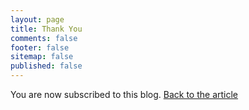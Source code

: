 ```yaml
---
layout: page
title: Thank You
comments: false
footer: false
sitemap: false
published: false
---
```


You are now subscribed to this blog. <a href="javascript:history.back()">Back to the article</a>
